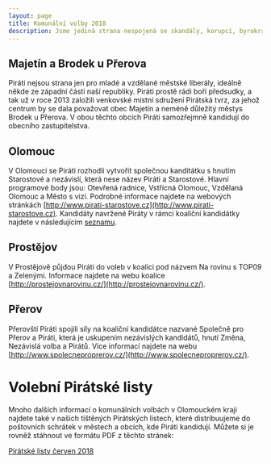 ```yaml
---
layout: page
title: Komunální volby 2018
description: Jsme jediná strana nespojená se skandály, korupcí, byrokracií. Jsme tu osm let. Hájíme svobodu, přinášíme čerstvé nápady a nebojíme se říkat, co si myslíme. Politici slibují modré z nebe, světlé zítřky a další prázdná hesla. Piráti nabízí jasné a konkrétní cíle – černé na bílém. Pusťte nás na ně!
---
```

## Majetín a Brodek u Přerova

Piráti nejsou strana jen pro mladé a vzdělané městské liberály, ideálně někde ze západní části naší republiky. Piráti prostě rádi boří předsudky, a tak už v roce 2013 založili venkovské místní sdružení Pirátská tvrz, za jehož centrum by se dala považovat obec Majetín a neméně důležitý městys Brodek u Přerova. V obou těchto obcích Piráti samozřejmně kandidují do obecního zastupitelstva.

## Olomouc 

V Olomouci se Piráti rozhodli vytvořit společnou kanditátku s hnutím Starostové a nezávislí, která nese název Piráti a Starostové. Hlavní programové body jsou: Otevřená radnice, Vstřícná Olomouc, Vzdělaná Olomouc a Město s vizí. Podrobné informace najdete na webových stránkách [http://www.pirati-starostove.cz](http://www.pirati-starostove.cz). Kandidáty navržené Piráty v rámci koaliční kandidátky najdete v následujícím [seznamu](/volby/komunalni/2018/olomouc).

## Prostějov

V Prostějově půjdou Piráti do voleb v koalici pod názvem Na rovinu s TOP09 a Zelenými. Informace najdete na webu koalice [http://prostejovnarovinu.cz/](http://prostejovnarovinu.cz/). 

## Přerov

Přerovští Piráti spojili síly na koaliční kandidátce nazvané Společně pro Přerov a Piráti, která je uskupením nezávislých kandidátů, hnutí Změna, Nezávislá volba a Pirátů. Více informací najdete na webu [http://www.spolecneproprerov.cz/](http://www.spolecneproprerov.cz/).

<h1 itemprop="headline" class="c-BasicPage__title">Volební Pirátské listy</h1>

Mnoho dalších informací o komunálních volbách v Olomouckém kraji najdete také v našich tištěných Pirátských listech, které distribuujeme do poštovních schrátek v městech a obcích, kde Piráti kandidují. Můžete si je rovněž stáhnout ve formátu PDF z těchto stránek:

[Pirátské listy červen 2018](/assets/pdf/2018-06-01-piratske-listy-cerven-2018.pdf)